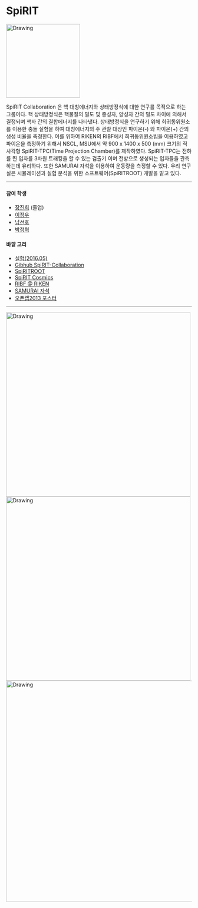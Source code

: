 # SpiRIT

<img src="https://github.com/SpiRIT-Collaboration/SPiRITROOT/wiki/SpiRIT-logo.png" alt="Drawing" style="width: 200px;"/>

SpiRIT Collaboration 은 핵 대칭에너지와 상태방정식에 대한 연구를 목적으로 하는 그룹이다. 핵 상태방정식은 핵물질의 밀도 및 중성자, 양성자 간의 밀도 차이에 의해서 결정되며 핵자 간의 결합에너지를 나타낸다. 상태방정식을 연구하기 위해 희귀동위원소를 이용한 충돌 실험을 하여 대칭에너지의 주 관찰 대상인 파이온(-) 와 파이온(+) 간의 생성 비율을 측정한다. 이를 위하여 RIKEN의 RIBF에서 희귀동위원소빔을 이용하였고 파이온을 측정하기 위해서 NSCL, MSU에서 약 900 x 1400 x 500 (mm) 크기의 직사각형 SpiRIT-TPC(Time Projection Chamber)를 제작하였다. SpiRIT-TPC는 전하를 띈 입자를 3차원 트래킹을 할 수 있는 검출기 이며 전방으로 생성되는 입자들을 관측하는데 유리하다. 또한 SAMURAI 자석을 이용하여 운동량을 측정할 수 있다.  우리 연구실은 시뮬레이션과 실험 분석을 위한 소프트웨어(SpiRITROOT) 개발을 맡고 있다.

---
#### 참여 학생
* [장진희](graduates.md#장진희) (졸업)
* [이정우](students.md#이정우)
* [남선호](students.md#남선호)
* [박정혁](students.md#박정혁)

#### 바깥 고리
* [실험(2016.05)](https://groups.nscl.msu.edu/hira/NP1306_SAMURAI15/1605Sn132/index.htm)
* [Gibhub SpiRIT-Collaboration](https://github.com/SpiRIT-Collaboration)
* [SpiRITROOT](https://github.com/SpiRIT-Collaboration/SpiRITROOT)
* [SpiRIT Cosmics](https://groups.nscl.msu.edu/hira/cosmic/index.html)
* [RIBF @ RIKEN](http://www.nishina.riken.jp/RIBF/)
* [SAMURAI 자석](http://www.nishina.riken.jp/RIBF/SAMURAI/overview.html)
* [오픈랩2013 포스터](slidesandposters.md#오픈랩2013_SpiRIT)

---

<img src="https://groups.nscl.msu.edu/hira/NP1306_SAMURAI15/files/3Dimage132Sn.png" alt="Drawing" style="width: 500px;"/>

<img src="https://groups.nscl.msu.edu/hira/NP1306_SAMURAI15/1605Sn132/files/selectedEvents/r2856e00089_top.png" alt="Drawing" style="width: 500px;"/>

<img src="https://groups.nscl.msu.edu/hira/NP1306_SAMURAI15/1605Sn132/files/groupPics/fountain.jpg" alt="Drawing" style="width: 600px;"/>
